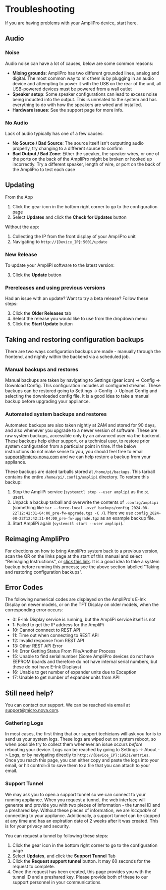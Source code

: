 # Troubleshooting

If you are having problems with your AmpliPro device, start here.

## Audio

### Noise
Audio noise can have a lot of causes, below are some common reasons:
* **Mixing grounds**: AmpliPro has two different grounded lines, analog and digital. The most common way to mix them is by plugging in an audio device and attempting to power it with the USB on the rear of the unit, all USB-powered devices must be powered from a wall outlet
* **Speaker setup**: Some speaker configurations can lead to excess noise being inducted into the output. This is unrelated to the system and has everything to do with how the speakers are wired and installed.
* **Hardware issues**: See the support page for more info.

### No Audio
Lack of audio typically has one of a few causes:
* **No Source / Bad Source**: The source itself isn't outputting audio properly, try changing to a different source to confirm
* **Bad Output / Bad Zone**: Either the speaker, the speaker wires, or one of the ports on the back of the AmpliPro might be broken or hooked up incorrectly. Try a different speaker, length of wire, or port on the back of the AmpliPro to test each case

## Updating

From the App
1. Click the gear icon in the bottom right corner to go to the configuration page
2. Select **Updates** and click the **Check for Updates** button

Without the app:
1. Collecting the IP from the front display of your AmpliPro unit
2. Navigating to `http://{Device_IP}:5001/update`

### New Release
To update your AmpliPi software to the latest version:

3. Click the **Update** button

### Prereleases and using previous versions
Had an issue with an update? Want to try a beta release? Follow these steps:

3. Click the **Older Releases** tab
4. Select the release you would like to use from the dropdown menu
5. Click the **Start Update** button

## Taking and restoring configuration backups

There are two ways configuration backups are made - manually through the frontend, and nightly within the backend via a scheduled job.

### Manual backups and restores

Manual backups are taken by navigating to Settings (gear icon) -> Config -> Download Config. This configuration includes all configured streams. These backups can be restored going to Settings -> Config -> Upload Config and selecting the downloaded config file. It is a good idea to take a manual backup before upgrading your appliance.

### Automated system backups and restores

Automated backups are also taken nightly at 2AM and stored for 90 days, and also whenever you upgrade to a newer version of software. These are raw system backups, accessible only by an advanced user via the backend. These backups help either support, or a technical user, to restore prior system configuration from a particular point in time. If the below instructions do not make sense to you, you should feel free to email [support@micro-nova.com](mailto:support@micro-nova.com) and we can help restore a backup from your appliance.

These backups are dated tarballs stored at `/home/pi/backups`. This tarball contains the entire `/home/pi/.config/amplipi` directory. To restore this backup:
1. Stop the AmpliPi service (`systemctl stop --user amplipi` as the `pi` user).
2. Unpack a backup tarball and overwrite the contents of `.config/amplipi` (something like `tar --force-local -xvzf backups/config_2024-08-22T12:42:31-04:00_pre-fw-upgrade.tgz -C /`).  Here we use `config_2024-08-22T12:42:31-04:00_pre-fw-upgrade.tgz` as an example backup file.
3. Start AmpliPi again (`systemctl start --user amplipi`).`

## Reimaging AmpliPro
For directions on how to bring AmpliPro system back to a previous version, scan the QR on the links page at the start of this manual and select "Reimaging Instructions", or [click this link](https://github.com/micro-nova/AmpliPi/blob/main/docs/imaging_etcher.md). It is a good idea to take a system backup before running this process; see the above section labelled "Taking and restoring configuration backups".

## Error Codes
The following numerical codes are displayed on the AmpliPro's E-Ink Display on newer models, or on the TFT Display on older models, when the corresponding error occurs:

- 0: E-Ink Display service is running, but the AmpliPi service itself is not
- 1: Failed to get the IP address for the AmpliPi
- 10: Cannot connnect to REST API
- 11: Time out when connecting to REST API
- 12: Invalid response from REST API
- 13: Other REST API Error
- 14: Error Getting Status From File/Another Process
- 15: Unable to find serial number (Some AmpliPro devices do not have EEPROM boards and therefore do not have internal serial numbers, but these do not have E-Ink Displays)
- 16: Unable to get number of expander units due to Exception
- 17: Unable to get number of expander units from API

## Still need help?

You can contact our support. We can be reached via email at [support@micro.nova.com](mailto:support@micro-nova.com).

### Gathering Logs

In most cases, the first thing that our support techicians will ask you for is to send us your system logs. These logs are wiped out on system reboot, so when possible try to collect them whenever an issue occurs _before_ rebooting your device.
Logs can be reached by going to Settings -> About -> Logs, or by navigating directly to `http://{Device_IP}:19531/entries`. Once you reach this page, you can either copy and paste the logs into your email, or hit control+S to save them to a file that you can attach to your email.

### Support Tunnel

We may ask you to open a support tunnel so we can connect to your running appliance. When you request a tunnel, the web interface will generate and provide you with two pieces of information - the tunnel ID and a preshared key. Without these pieces of information, we are _incapable_ of connecting to your appliance. Additionally, a support tunnel can be stopped at any time and has an expiration date of 2 weeks after it was created. This is for your privacy and security.

You can request a tunnel by following these steps:

1. Click the gear icon in the bottom right corner to go to the configuration page
2. Select **Updates**, and click the **Support Tunnel** Tab
3. Click the **Request support tunnel** button. It may 60 seconds for the request to complete.
4. Once the request has been created, this page provides you with the tunnel ID and a preshared key. Please provide both of these to our support personnel in your communications.
